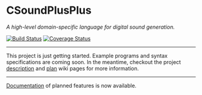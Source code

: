 # CSoundPlusPlus
_A high-level domain-specific language for digital sound generation._

[![Build Status](https://travis-ci.org/hmc-cs-jbearer/CSoundPlusPlus.svg?branch=master)](https://travis-ci.org/hmc-cs-jbearer/CSoundPlusPlus)
[![Coverage Status](https://coveralls.io/repos/github/hmc-cs-jbearer/CSoundPlusPlus/badge.svg?branch=master)](https://coveralls.io/github/hmc-cs-jbearer/CSoundPlusPlus?branch=ci)

---

This project is just getting started. Example programs and syntax
specifications are coming soon. In the meantime, checkout the project
[description](https://github.com/hmc-cs-jbearer/CSoundPlusPlus/wiki/Project-Description) and [plan](https://github.com/hmc-cs-jbearer/CSoundPlusPlus/wiki/Project-Plan) wiki pages for more information.

---

[Documentation](https://github.com/hmc-cs-jbearer/CSoundPlusPlus/wiki/Documentation) of planned features is now available.
